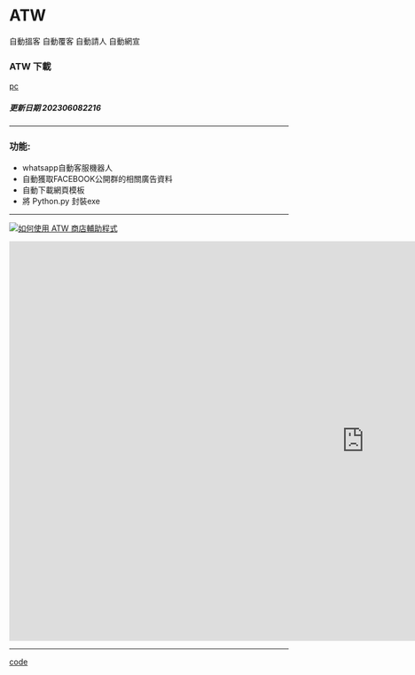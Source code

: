 # ATW

  自動搵客 自動覆客 自動請人 自動網宣


### ATW 下載

[pc](https://github.com/98672794/ATW/raw/main/ATW202306082216.exe)



##### 更新日期 202306082216 

---


### 功能:

  - whatsapp自動客服機器人
  - 自動獲取FACEBOOK公開群的相關廣告資料
  - 自動下載網頁模板
  - 將 Python.py 封裝exe


---


[![如何使用 ATW 商店輔助程式](https://i9.ytimg.com/vi/WT7Zqc2Nz-0/mqdefault.jpg?sqp=CJzch6QG-oaymwEmCMACELQB8quKqQMa8AEB-AH-CYAC0AWKAgwIABABGGUgWihKMA8=&rs=AOn4CLB9F_s5I4-VsoTziTRiOsM80SvE5g)](https://youtu.be/WT7Zqc2Nz-0 "如何使用 ATW 商店輔助程式")



<iframe width="1280" height="720" src="https://www.youtube.com/embed/WT7Zqc2Nz-0" title="如何使用 ATW 商店輔助程式" frameborder="0" allow="accelerometer; autoplay; clipboard-write; encrypted-media; gyroscope; picture-in-picture; web-share" allowfullscreen></iframe>

---


[code](https://github.com/98672794/_atw)
